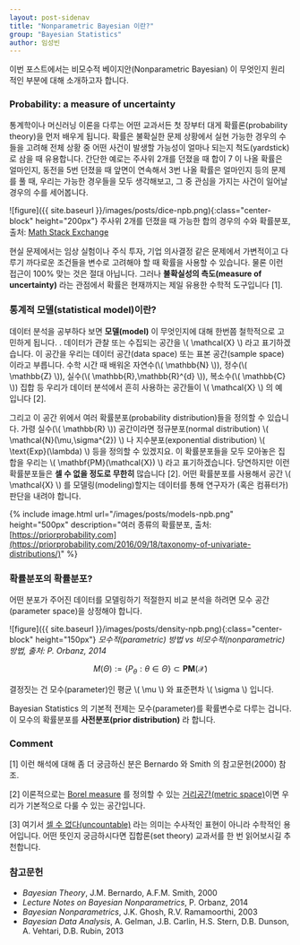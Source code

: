 ```yaml
---
layout: post-sidenav
title: "Nonparametric Bayesian 이란?"
group: "Bayesian Statistics"
author: 임성빈
---
```


이번 포스트에서는 비모수적 베이지안(Nonparametric Bayesian) 이 무엇인지 원리적인 부분에 대해 소개하고자 합니다.


### Probability: a measure of uncertainty

통계학이나 머신러닝 이론을 다루는 어떤 교과서든 첫 장부터 대게 확률론(probability theory)을 먼저 배우게 됩니다. 확률은 불확실한 문제 상황에서 실현 가능한 경우의 수 들을 고려해 전체 상황 중 어떤 사건이 발생할 가능성이 얼마나 되는지 척도(yardstick)로 삼을 때 유용합니다. 간단한 예로는 주사위 2개를 던졌을 때 합이 7 이 나올 확률은 얼마인지, 동전을 5번 던졌을 때 앞면이 연속해서 3번 나올 확률은 얼마인지 등의 문제를 풀 때, 우리는 가능한 경우들을 모두 생각해보고, 그 중 관심을 가지는 사건이 일어날 경우의 수를 세어봅니다.

![figure]({{ site.baseurl }}/images/posts/dice-npb.png){:class="center-block" height="200px"}
주사위 2개를 던졌을 때 가능한 합의 경우의 수와 확률분포, 출처: [Math Stack Exchange](https://math.stackexchange.com/questions/1204396/why-is-the-sum-of-the-rolls-of-two-dices-a-binomial-distribution-what-is-define)

현실 문제에서는 임상 실험이나 주식 투자, 기업 의사결정 같은 문제에서 가변적이고 다루기 까다로운 조건들을 변수로 고려해야 할 때 확률을 사용할 수 있습니다. 물론 이런 접근이 100% 맞는 것은 절대 아닙니다. 그러나 **불확실성의 측도(measure of uncertainty)** 라는 관점에서 확률은 현재까지는 제일 유용한 수학적 도구입니다 [1].



### 통계적 모델(statistical model)이란?

데이터 분석을 공부하다 보면 **모델(model)** 이 무엇인지에 대해 한번쯤 철학적으로 고민하게 됩니다. . 데이터가 관찰 또는 수집되는 공간을 \\( \mathcal{X} \\) 라고 표기하겠습니다. 이 공간을 우리는 데이터 공간(data space) 또는 표본 공간(sample space)이라고 부릅니다. 수학 시간 때 배워온 자연수(\\( \mathbb{N} \\)), 정수(\\( \mathbb{Z} \\)), 실수(\\( \mathbb{R},\mathbb{R}^{d} \\)), 복소수(\\( \mathbb{C} \\)) 집합 등 우리가 데이터 분석에서 흔히 사용하는 공간들이 \\( \mathcal{X} \\) 의 예 입니다 [2].

그리고 이 공간 위에서 여러 확률분포(probability distribution)들을 정의할 수 있습니다. 가령 실수(\\( \mathbb{R} \\)) 공간이라면 정규분포(normal distribution) \\( \mathcal{N}(\mu,\sigma^{2}) \\) 나 지수분포(exponential distribution) \\( \text{Exp}(\lambda) \\) 등을 정의할 수 있겠지요. 이 확률분포들을 모두 모아놓은 집합을 우리는 \\( \mathbf{PM}(\mathcal{X}) \\) 라고 표기하겠습니다. 당연하지만 이런 확률분포들은 **셀 수 없을 정도로 무한히** 많습니다 [2]. 어떤 확률분포를 사용해서 공간 \\( \mathcal{X} \\) 를 모델링(modeling)할지는 데이터를 통해 연구자가 (혹은 컴퓨터가) 판단을 내려야 합니다.

{% include image.html url="/images/posts/models-npb.png" height="500px" description="여러 종류의 확률분포, 출처: [https://priorprobability.com](https://priorprobability.com/2016/09/18/taxonomy-of-univariate-distributions/)" %}

<!-- ![figure]({{ site.baseurl }}/images/posts/models-npb.png){:class="center-block" height="500px" figcaption="Test2"}

(여러 종류의 확률분포, 출처: [https://priorprobability.com](https://priorprobability.com/2016/09/18/taxonomy-of-univariate-distributions/)) -->

### 확률분포의 확률분포?

어떤 분포가 주어진 데이터를 모델링하기 적절한지 비교 분석을 하려면 모수 공간(parameter space)을 상정해야 합니다.

![figure]({{ site.baseurl }}/images/posts/density-npb.png){:class="center-block" height="150px"}
*모수적(parametric) 방법 vs 비모수적(nonparametric) 방법, 출처: P. Orbanz, 2014*


$$
M(\Theta):=\{P_{\theta}:\theta \in \Theta \} \subset \mathbf{PM}(\mathcal{X})
$$



결정짓는 건 모수(parameter)인 평균 \\( \mu \\) 와 표준편차 \\( \sigma \\) 입니다.

Bayesian Statistics 의 기본적 전제는 모수(parameter)를 확률변수로 다루는 겁니다. 이 모수의 확률분포를 **사전분포(prior distribution)** 라 합니다.


### Comment

[1] 이런 해석에 대해 좀 더 궁금하신 분은 Bernardo 와 Smith 의 참고문헌(2000) 참조.

[2] 이론적으로는 [Borel measure](https://en.wikipedia.org/wiki/Borel_measure) 를 정의할 수 있는 [거리공간(metric space)](https://en.wikipedia.org/wiki/Metric_space)이면 우리가 기본적으로 다룰 수 있는 공간입니다.

[3] 여기서 [셀 수 없다(uncountable)](https://en.wikipedia.org/wiki/Uncountable_set) 라는 의미는 수사적인 표현이 아니라 수학적인 용어입니다. 어떤 뜻인지 궁금하시다면 집합론(set theory) 교과서를 한 번 읽어보시길 추천합니다.



### 참고문헌

- *Bayesian Theory*, J.M. Bernardo, A.F.M. Smith, 2000
- *Lecture Notes on Bayesian Nonparametrics*, P. Orbanz, 2014
- *Bayesian Nonparametrics*, J.K. Ghosh, R.V. Ramamoorthi, 2003
- *Bayesian Data Analysis*, A. Gelman, J.B. Carlin, H.S. Stern, D.B. Dunson, A. Vehtari, D.B. Rubin, 2013
